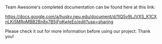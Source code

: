 Team Awesome's completed documentation can be found here at this link:

https://docs.google.com/a/husky.neu.edu/document/d/1IQ5v9LJVXS_K1CXnLKi5MRqMBB2Bn8x7B5jFpKwIeEo/edit?usp=sharing

Please check it out for more information before using our project. Thank you!
